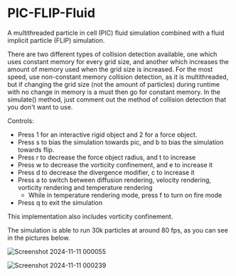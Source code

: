 # PIC-FLIP-Fluid
A multithreaded particle in cell (PIC) fluid simulation combined with a fluid implicit particle (FLIP) simulation. 

There are two different types of collision detection available, one which uses constant memory for every grid size, and another which increases the amount of memory used when the grid size is increased. For the most speed, use non-constant memory collision detection, as it is multithreaded, but if changing the grid size (not the amount of particles) during runtime with no change in memory is a must then go for constant memory.
In the simulate() method, just comment out the method of collision detection that you don't want to use.

Controls:
-   Press 1 for an interactive rigid object and 2 for a force object.
-   Press s to bias the simulation towards pic, and b to bias the simulation towards flip.
-   Press r to decrease the force object radius, and t to increase
-   Press w to decrease the vorticity confinement, and e to increase it
-   Press d to decrease the divergence modifier, c to increase it
-   Press a to switch between diffusion rendering, velocity rendering, vorticity rendering and temperature rendering
    - While in temperature rendering mode, press f to turn on fire mode
-   Press q to exit the simulation

This implementation also includes vorticity confinement.

The simulation is able to run 30k particles at around 80 fps, as you can see in the pictures below.

![Screenshot 2024-11-11 000055](https://github.com/user-attachments/assets/b5d76477-b647-44a8-98c6-88b33f32bd13)

![Screenshot 2024-11-11 000239](https://github.com/user-attachments/assets/7cdf9d67-af4b-419b-a21e-06990b2f07d0)
